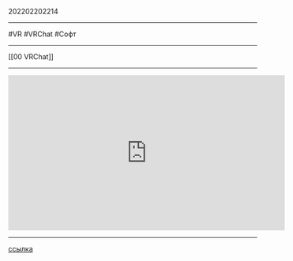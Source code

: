 202202202214
***
#VR #VRChat #Софт 
***
[[00 VRChat]]
***
<iframe width="560" height="315" src="https://www.youtube.com/embed/B2f_Epm4epM" title="YouTube video player" frameborder="0" allow="accelerometer; autoplay; clipboard-write; encrypted-media; gyroscope; picture-in-picture" allowfullscreen></iframe>

***
[ссылка](https://youtu.be/B2f_Epm4epM)